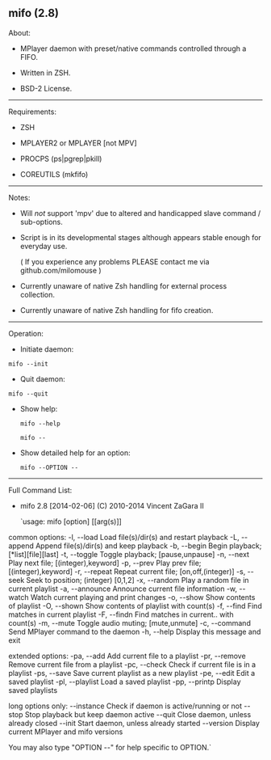 mifo (2.8)
---------

About:

* MPlayer daemon with preset/native commands controlled through a FIFO.

* Written in ZSH.

* BSD-2 License.

---------

Requirements:

* ZSH

* MPLAYER2 or MPLAYER [not MPV]

* PROCPS (ps|pgrep|pkill)

* COREUTILS (mkfifo)

---------

Notes:

* Will *not* support 'mpv' due to altered and handicapped slave command / sub-options.

* Script is in its developmental stages although appears stable enough for everyday use.

  ( If you experience any problems PLEASE contact me via github.com/milomouse )

* Currently unaware of native Zsh handling for external process collection.

* Currently unaware of native Zsh handling for fifo creation.

---------

Operation:

*  Initiate daemon:

  `mifo --init`

*  Quit daemon:

  `mifo --quit`

* Show help:

  `mifo --help`

  `mifo --`

* Show detailed help for an option:

  `mifo --OPTION --`

---------

Full Command List:

* mifo 2.8 [2014-02-06] (C) 2010-2014 Vincent ZaGara II

  `usage: mifo [option] [[arg(s)]]

common options:
  -l,  --load       Load file(s)/dir(s) and restart playback
  -L,  --append     Append file(s)/dir(s) and keep playback
  -b,  --begin      Begin playback; [*list][file][last]
  -t,  --toggle     Toggle playback; [pause,unpause]
  -n,  --next       Play next file; [(integer),keyword]
  -p,  --prev       Play prev file; [(integer),keyword]
  -r,  --repeat     Repeat current file; [on,off,(integer)]
  -s,  --seek       Seek to position; (integer) [0,1,2]
  -x,  --random     Play a random file in current playlist
  -a,  --announce   Announce current file information
  -w,  --watch      Watch current playing and print changes
  -o,  --show       Show contents of playlist
  -O,  --shown      Show contents of playlist with count(s)
  -f,  --find       Find matches in current playlist
  -F,  --findn      Find matches in current.. with count(s)
  -m,  --mute       Toggle audio muting; [mute,unmute]
  -c,  --command    Send MPlayer command to the daemon
  -h,  --help       Display this message and exit

extended options:
  -pa, --add        Add current file to a playlist
  -pr, --remove     Remove current file from a playlist
  -pc, --check      Check if current file is in a playlist
  -ps, --save       Save current playlist as a new playlist
  -pe, --edit       Edit a saved playlist
  -pl, --playlist   Load a saved playlist
  -pp, --printp     Display saved playlists

long options only:
       --instance   Check if daemon is active/running or not
       --stop       Stop playback but keep daemon active
       --quit       Close daemon, unless already closed
       --init       Start daemon, unless already started
       --version    Display current MPlayer and mifo versions

You may also type "OPTION --" for help specific to OPTION.`

